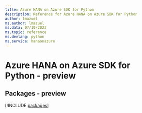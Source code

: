 ```yaml
---
title: Azure HANA on Azure SDK for Python
description: Reference for Azure HANA on Azure SDK for Python
author: lmazuel
ms.author: lmazuel
ms.data: 07/10/2023
ms.topic: reference
ms.devlang: python
ms.service: hanaonazure
---
```

# Azure HANA on Azure SDK for Python - preview
## Packages - preview
[!INCLUDE [packages](hana-on-azure-index.md)]